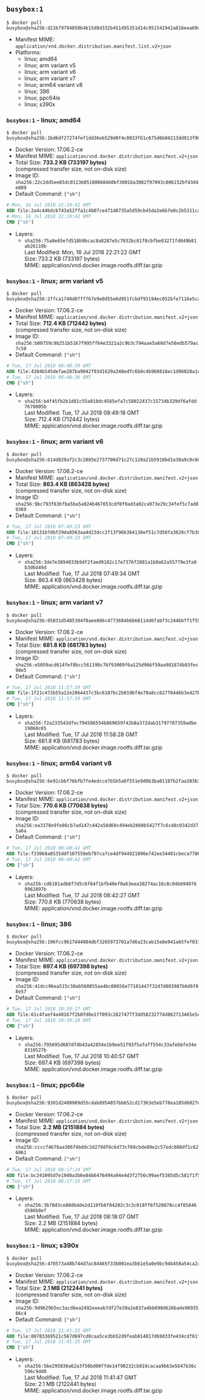 ## `busybox:1`

```console
$ docker pull busybox@sha256:d21b79794850b4b15d8d332b451d95351d14c951542942a816eea69c9e04b240
```

-	Manifest MIME: `application/vnd.docker.distribution.manifest.list.v2+json`
-	Platforms:
	-	linux; amd64
	-	linux; arm variant v5
	-	linux; arm variant v6
	-	linux; arm variant v7
	-	linux; arm64 variant v8
	-	linux; 386
	-	linux; ppc64le
	-	linux; s390x

### `busybox:1` - linux; amd64

```console
$ docker pull busybox@sha256:1bd6df27274fef1dd36eb529d0f4c8033f61c675d6b04213dd913f902f7cafb5
```

-	Docker Version: 17.06.2-ce
-	Manifest MIME: `application/vnd.docker.distribution.manifest.v2+json`
-	Total Size: **733.2 KB (733197 bytes)**  
	(compressed transfer size, not on-disk size)
-	Image ID: `sha256:22c2dd5ee85dc01136051800684b0bf30016a3082f97093c806152bf43d4e089`
-	Default Command: `["sh"]`

```dockerfile
# Mon, 16 Jul 2018 22:19:41 GMT
ADD file:2a4c44bdcb743a52ffa1c4b07ce471d8735a5d59cb45da2e6bfe0c2b5311ca90 in / 
# Mon, 16 Jul 2018 22:19:42 GMT
CMD ["sh"]
```

-	Layers:
	-	`sha256:75a0e65efd518b9bcac8a8287e5c7032bc81f8cbfbe03271fd049b81ab26119b`  
		Last Modified: Mon, 16 Jul 2018 22:21:22 GMT  
		Size: 733.2 KB (733197 bytes)  
		MIME: application/vnd.docker.image.rootfs.diff.tar.gzip

### `busybox:1` - linux; arm variant v5

```console
$ docker pull busybox@sha256:2ffca1740d07ff767e9e0d55e6d951fcbdf93194ec052bfe7116e5caf67d80cf
```

-	Docker Version: 17.06.2-ce
-	Manifest MIME: `application/vnd.docker.distribution.manifest.v2+json`
-	Total Size: **712.4 KB (712442 bytes)**  
	(compressed transfer size, not on-disk size)
-	Image ID: `sha256:b00759c9b251b5167f995ff64e3321a2c9b3c794aae5a60d7e58edb579ac7c58`
-	Default Command: `["sh"]`

```dockerfile
# Tue, 17 Jul 2018 08:48:30 GMT
ADD file:4304b545defae287ba9842f93d1629a340edfc6b9c4b960818ec1d96028a1c7d in / 
# Tue, 17 Jul 2018 08:48:36 GMT
CMD ["sh"]
```

-	Layers:
	-	`sha256:b4f45fb2b1d01c55a010dc4585efa7c58022437c15734b329df6afdd7670005b`  
		Last Modified: Tue, 17 Jul 2018 08:49:18 GMT  
		Size: 712.4 KB (712442 bytes)  
		MIME: application/vnd.docker.image.rootfs.diff.tar.gzip

### `busybox:1` - linux; arm variant v6

```console
$ docker pull busybox@sha256:614d829af2c3c2885e2737706d71c27c120a21b5910bd1e30a9c0c60208651e3
```

-	Docker Version: 17.06.2-ce
-	Manifest MIME: `application/vnd.docker.distribution.manifest.v2+json`
-	Total Size: **863.4 KB (863428 bytes)**  
	(compressed transfer size, not on-disk size)
-	Image ID: `sha256:9bc793f63bfba5ba5a024b467653cdf0f0ad3a02ca973e29c34fef5c7ad89369`
-	Default Command: `["sh"]`

```dockerfile
# Tue, 17 Jul 2018 07:49:23 GMT
ADD file:10131b7dbf29da8563aa4d23dcc2f13f96b364138ef51c7d50fa3026cf7b3002 in / 
# Tue, 17 Jul 2018 07:49:23 GMT
CMD ["sh"]
```

-	Layers:
	-	`sha256:3de7e3894033b9df2faed9182c17e7376f2081a1b0a62a55779e3fa0b3d6d49d`  
		Last Modified: Tue, 17 Jul 2018 07:49:34 GMT  
		Size: 863.4 KB (863428 bytes)  
		MIME: application/vnd.docker.image.rootfs.diff.tar.gzip

### `busybox:1` - linux; arm variant v7

```console
$ docker pull busybox@sha256:05831d5485384f8aee886c4773684b6b68114d6fabf3c244bbff1f5579da2729
```

-	Docker Version: 17.06.2-ce
-	Manifest MIME: `application/vnd.docker.distribution.manifest.v2+json`
-	Total Size: **681.8 KB (681783 bytes)**  
	(compressed transfer size, not on-disk size)
-	Image ID: `sha256:e5059acd614fef8bcc561190c76f93009f6a125d966f59aa981874b83fec98e5`
-	Default Command: `["sh"]`

```dockerfile
# Tue, 17 Jul 2018 11:57:39 GMT
ADD file:1f21c472b55a12e2064437c3bc6187bc2b0196f4e79a8cc627f0446b3e427b44 in / 
# Tue, 17 Jul 2018 11:57:39 GMT
CMD ["sh"]
```

-	Layers:
	-	`sha256:f2a233543dfec794586554b869659f42b8a372dab31797707359adbe19060c65`  
		Last Modified: Tue, 17 Jul 2018 11:58:28 GMT  
		Size: 681.8 KB (681783 bytes)  
		MIME: application/vnd.docker.image.rootfs.diff.tar.gzip

### `busybox:1` - linux; arm64 variant v8

```console
$ docker pull busybox@sha256:6e91cbbf76bfb7fe4edcce7b5b5a0f551e9d0b3ba01107b2faa383b33560412d
```

-	Docker Version: 17.06.2-ce
-	Manifest MIME: `application/vnd.docker.distribution.manifest.v2+json`
-	Total Size: **770.6 KB (770638 bytes)**  
	(compressed transfer size, not on-disk size)
-	Image ID: `sha256:ea3378e9fe86cb7ad147c442a58d60c494eb2660b5427f7c6c48c0342d375a6a`
-	Default Command: `["sh"]`

```dockerfile
# Tue, 17 Jul 2018 08:40:41 GMT
ADD file:f33068a0535ddf107558eb797ca7ce4df944921896e742ee34481cbeca778635 in / 
# Tue, 17 Jul 2018 08:40:42 GMT
CMD ["sh"]
```

-	Layers:
	-	`sha256:cd6101adb6f7d5c6f64f1bfb40ef0a63eea38274ac16c8c04bb949769962897b`  
		Last Modified: Tue, 17 Jul 2018 08:42:27 GMT  
		Size: 770.6 KB (770638 bytes)  
		MIME: application/vnd.docker.image.rootfs.diff.tar.gzip

### `busybox:1` - linux; 386

```console
$ docker pull busybox@sha256:196fcc9617d44984dbf3265973701a7d6a23cab15e8e941a65fef037ea34c322
```

-	Docker Version: 17.06.2-ce
-	Manifest MIME: `application/vnd.docker.distribution.manifest.v2+json`
-	Total Size: **697.4 KB (697398 bytes)**  
	(compressed transfer size, not on-disk size)
-	Image ID: `sha256:41dcc96ea515c38ab560855aa4bc00656e77101447f32d7d803987b6d6f88e57`
-	Default Command: `["sh"]`

```dockerfile
# Tue, 17 Jul 2018 10:39:17 GMT
ADD file:61c4faef4a40167f2b0fd8e1ff093c2827477f3dd58232774d862713465e5c01 in / 
# Tue, 17 Jul 2018 10:39:28 GMT
CMD ["sh"]
```

-	Layers:
	-	`sha256:f95695d687df4b43a42854e1b9ee51f93f5afaff554c33afebbfe34e8310527b`  
		Last Modified: Tue, 17 Jul 2018 10:40:57 GMT  
		Size: 697.4 KB (697398 bytes)  
		MIME: application/vnd.docker.image.rootfs.diff.tar.gzip

### `busybox:1` - linux; ppc64le

```console
$ docker pull busybox@sha256:9301d2400909d55cdab8954857bb652cd17363e5eb778ea185d6027ed1e067aa
```

-	Docker Version: 17.06.2-ce
-	Manifest MIME: `application/vnd.docker.distribution.manifest.v2+json`
-	Total Size: **2.2 MB (2151884 bytes)**  
	(compressed transfer size, not on-disk size)
-	Image ID: `sha256:ccccf4676aa306f4bddc3d279df8c6d73cf69cbde89e2c57edc808df1c626061`
-	Default Command: `["sh"]`

```dockerfile
# Tue, 17 Jul 2018 08:17:24 GMT
ADD file:bc241095d7e1940a3b6e84b6476494a94e4d3f2756c99aef5385d5c581f1f538 in / 
# Tue, 17 Jul 2018 08:17:25 GMT
CMD ["sh"]
```

-	Layers:
	-	`sha256:3b78d3ce80dbdde2d110fb6f84202c3c3c018ff6f520878cc4f85846d586b8ef`  
		Last Modified: Tue, 17 Jul 2018 08:18:07 GMT  
		Size: 2.2 MB (2151884 bytes)  
		MIME: application/vnd.docker.image.rootfs.diff.tar.gzip

### `busybox:1` - linux; s390x

```console
$ docker pull busybox@sha256:470573a48b744d7ac84465f33b001ea3bb1e5a0e9bc94b458a54ca2af4c64ce9
```

-	Docker Version: 17.06.2-ce
-	Manifest MIME: `application/vnd.docker.distribution.manifest.v2+json`
-	Total Size: **2.1 MB (2122441 bytes)**  
	(compressed transfer size, not on-disk size)
-	Image ID: `sha256:9d9629b5ec3acd6ea2492eeeab7df27e39a2e837a4bb698d626bade9693586c4`
-	Default Command: `["sh"]`

```dockerfile
# Tue, 17 Jul 2018 11:41:25 GMT
ADD file:80783369521c567d697cd8caa5ce3bb52d9feab814817d69d33fe434cdf81f18 in / 
# Tue, 17 Jul 2018 11:41:25 GMT
CMD ["sh"]
```

-	Layers:
	-	`sha256:56e295030a62a3f50bd00ffde14f90232cb019cacaa9b63e5647b36c596c9dd0`  
		Last Modified: Tue, 17 Jul 2018 11:41:47 GMT  
		Size: 2.1 MB (2122441 bytes)  
		MIME: application/vnd.docker.image.rootfs.diff.tar.gzip
